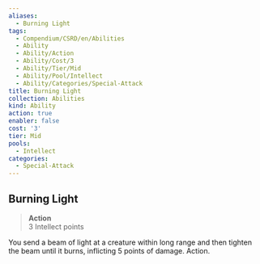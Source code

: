 ```yaml
---
aliases:
  - Burning Light
tags:
  - Compendium/CSRD/en/Abilities
  - Ability
  - Ability/Action
  - Ability/Cost/3
  - Ability/Tier/Mid
  - Ability/Pool/Intellect
  - Ability/Categories/Special-Attack
title: Burning Light
collection: Abilities
kind: Ability
action: true
enabler: false
cost: '3'
tier: Mid
pools:
  - Intellect
categories:
  - Special-Attack
---
```

## Burning Light  
>**Action**  
>3 Intellect points
  
You send a beam of light at a creature within long range and then tighten the beam until it burns, inflicting 5 points of damage. Action.